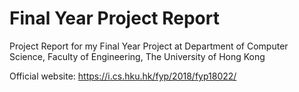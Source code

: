 # Final Year Project Report
Project Report for my Final Year Project at Department of Computer Science, Faculty of Engineering, The University of Hong Kong

Official website: https://i.cs.hku.hk/fyp/2018/fyp18022/
